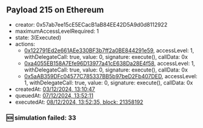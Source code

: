 ## Payload 215 on Ethereum

- creator: 0x57ab7ee15cE5ECacB1aB84EE42D5A9d0d8112922
- maximumAccessLevelRequired: 1
- state: 3(Executed)
- actions:
  - [0x122791Ed2e661AEe330BF3b7ff2a0BE844291e59](https://etherscan.io/tx/0x122791Ed2e661AEe330BF3b7ff2a0BE844291e59), accessLevel: 1, withDelegateCall: true, value: 0, signature: execute(), callData: 0x
  - [0xa4055EB158A7Efe96D13977a41cE638Da28E4f58](https://etherscan.io/tx/0xa4055EB158A7Efe96D13977a41cE638Da28E4f58), accessLevel: 1, withDelegateCall: true, value: 0, signature: execute(), callData: 0x
  - [0x5aAB359DFc04577C785337BB5b97beD2Fb407DED](https://etherscan.io/tx/0x5aAB359DFc04577C785337BB5b97beD2Fb407DED), accessLevel: 1, withDelegateCall: true, value: 0, signature: execute(), callData: 0x
- createdAt: [03/12/2024, 13:10:47](https://etherscan.io/tx/0xfd9ad3853647a83a17a0c3d1640ddbc92687268ccc623d1f66f37d980fa80cc7)
- queuedAt: [07/12/2024, 13:52:11](https://etherscan.io/tx/0x0229204ad8428db50febd7b93d04bcc27ecf8b469194c44ceed6bd7587098377)
- executedAt: [08/12/2024, 13:52:35, block: 21358192](https://etherscan.io/tx/0x0b18f4ccfe6589d6e5758ac8a75be13470fcc5dcf9b6a3754e17892a34427b09)

### :sos: simulation failed: 33
